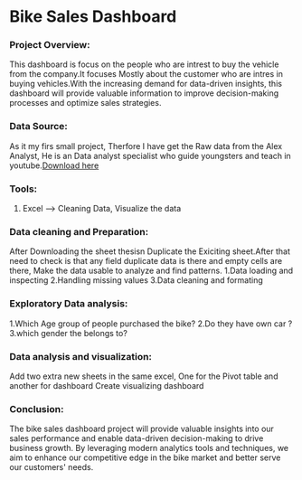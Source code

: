 # Bike Sales Dashboard
### Project Overview:
This dashboard is focus on the people who are intrest to buy the vehicle from the company.It focuses Mostly about the customer who are intres in buying vehicles.With the increasing demand for data-driven insights, this dashboard will provide valuable information to improve decision-making processes and optimize sales strategies.
### Data Source:
As it my firs small project, Therfore I have get the Raw data from the Alex Analyst, He is an Data analyst specialist who guide youngsters and teach in youtube.[Download here](https://www.youtube.com/redirect?event=video_description&redir_token=QUFFLUhqazVYdGxpb21BZXFpWmp0ZThRa1NhUXJ2UThnUXxBQ3Jtc0tucENjeldMME9DcnRmeXhTRTRwN211NDlZMVdmTHZVZkY1UTJsaVdhTUJzQzRyMTdlUjBhazRUY0FHbEh4S1U1dVh6Rld6QURzMFNDS0tYakpMbzZBT0VGRXhEaS1sOEpSSGRGYmtnUm9oUTFlM1lwQQ&q=https%3A%2F%2Fgithub.com%2FAlexTheAnalyst%2FExcel-Tutorial%2Fblob%2Fmain%2FExcel%2520Project%2520Dataset.xlsx&v=opJgMj1IUrc)

### Tools:
1. Excel --> Cleaning Data, Visualize the data

### Data cleaning and Preparation:
After Downloading the sheet thesisn Duplicate the Exiciting sheet.After that need to check is that any field duplicate data is there and empty cells are there, Make the data usable to analyze and find patterns. 
1.Data loading and inspecting
2.Handling missing values
3.Data cleaning and formating 
### Exploratory Data analysis:
1.Which Age group of people purchased the bike?
2.Do they have own car ?
3.which gender the belongs to?
### Data analysis and visualization:
Add two extra new sheets in the same excel, One for the Pivot table and another for dashboard
Create visualizing dashboard 
### Conclusion:
The bike sales dashboard project will provide valuable insights into our sales performance and enable data-driven decision-making to drive business growth. By leveraging modern analytics tools and techniques, we aim to enhance our competitive edge in the bike market and better serve our customers' needs.

